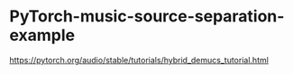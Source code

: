 # PyTorch-music-source-separation-example
https://pytorch.org/audio/stable/tutorials/hybrid_demucs_tutorial.html
